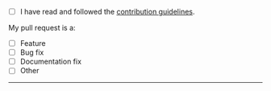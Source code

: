 - [ ] I have read and followed the [contribution guidelines](https://github.com/Alorel/localforage-driver-commons/blob/master/.github/CONTRIBUTING.md).

My pull request is a:

- [ ] Feature
- [ ] Bug fix
- [ ] Documentation fix
- [ ] Other

-----
